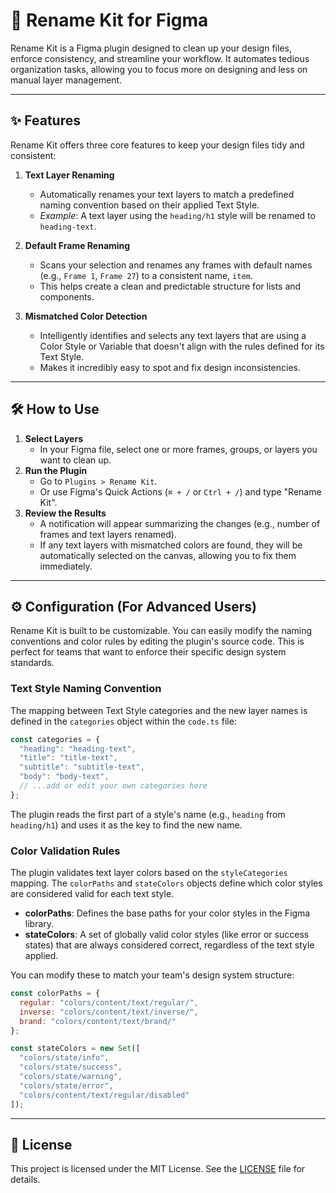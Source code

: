 # 🚀 Rename Kit for Figma

Rename Kit is a Figma plugin designed to clean up your design files, enforce consistency, and streamline your workflow. It automates tedious organization tasks, allowing you to focus more on designing and less on manual layer management.

---

## ✨ Features

Rename Kit offers three core features to keep your design files tidy and consistent:

1. **Text Layer Renaming**
   - Automatically renames your text layers to match a predefined naming convention based on their applied Text Style.
   - _Example_: A text layer using the `heading/h1` style will be renamed to `heading-text`.

2. **Default Frame Renaming**
   - Scans your selection and renames any frames with default names (e.g., `Frame 1`, `Frame 27`) to a consistent name, `item`.
   - This helps create a clean and predictable structure for lists and components.

3. **Mismatched Color Detection**
   - Intelligently identifies and selects any text layers that are using a Color Style or Variable that doesn't align with the rules defined for its Text Style.
   - Makes it incredibly easy to spot and fix design inconsistencies.

---

## 🛠️ How to Use

1. **Select Layers**
   - In your Figma file, select one or more frames, groups, or layers you want to clean up.
2. **Run the Plugin**
   - Go to `Plugins > Rename Kit`.
   - Or use Figma's Quick Actions (`⌘ + /` or `Ctrl + /`) and type "Rename Kit".
3. **Review the Results**
   - A notification will appear summarizing the changes (e.g., number of frames and text layers renamed).
   - If any text layers with mismatched colors are found, they will be automatically selected on the canvas, allowing you to fix them immediately.

---

## ⚙️ Configuration (For Advanced Users)

Rename Kit is built to be customizable. You can easily modify the naming conventions and color rules by editing the plugin's source code. This is perfect for teams that want to enforce their specific design system standards.

### Text Style Naming Convention
The mapping between Text Style categories and the new layer names is defined in the `categories` object within the `code.ts` file:

```js
const categories = {
  "heading": "heading-text",
  "title": "title-text",
  "subtitle": "subtitle-text",
  "body": "body-text",
  // ...add or edit your own categories here
};
```

The plugin reads the first part of a style's name (e.g., `heading` from `heading/h1`) and uses it as the key to find the new name.

### Color Validation Rules
The plugin validates text layer colors based on the `styleCategories` mapping. The `colorPaths` and `stateColors` objects define which color styles are considered valid for each text style.

- **colorPaths**: Defines the base paths for your color styles in the Figma library.
- **stateColors**: A set of globally valid color styles (like error or success states) that are always considered correct, regardless of the text style applied.

You can modify these to match your team's design system structure:

```js
const colorPaths = {
  regular: "colors/content/text/regular/",
  inverse: "colors/content/text/inverse/",
  brand: "colors/content/text/brand/"
};

const stateColors = new Set([
  "colors/state/info",
  "colors/state/success",
  "colors/state/warning",
  "colors/state/error",
  "colors/content/text/regular/disabled"
]);
```

---

## 📄 License

This project is licensed under the MIT License. See the [LICENSE](LICENSE) file for details.
